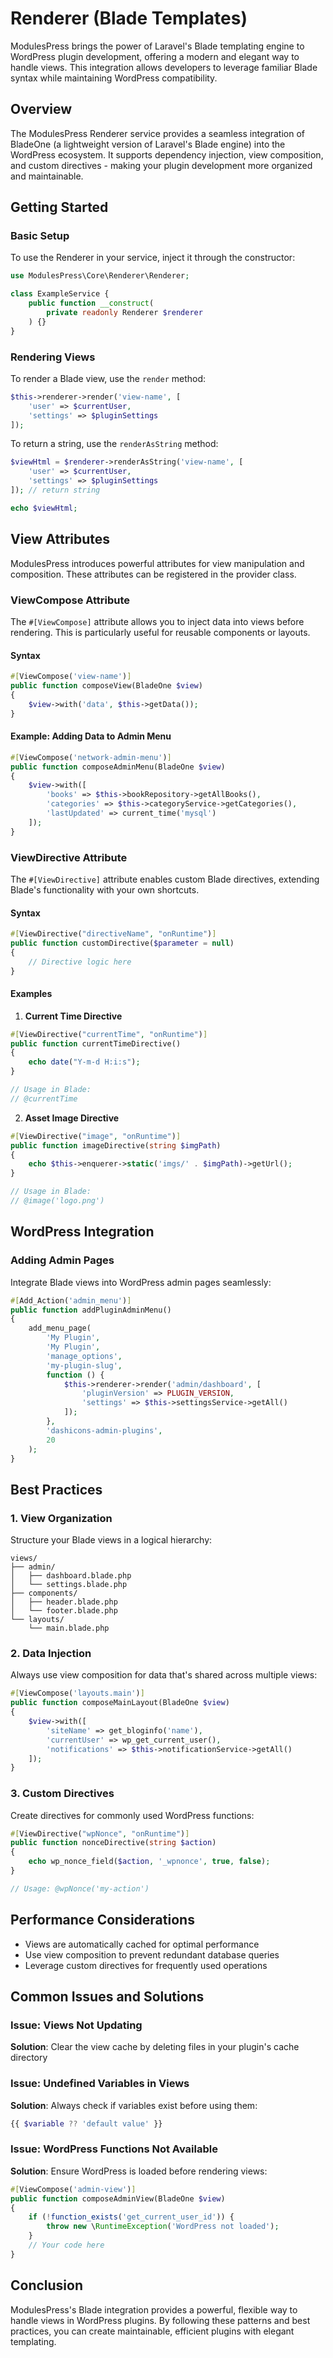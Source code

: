 # Renderer (Blade Templates)

ModulesPress brings the power of Laravel's Blade templating engine to WordPress plugin development, offering a modern and elegant way to handle views. This integration allows developers to leverage familiar Blade syntax while maintaining WordPress compatibility.

## Overview

The ModulesPress Renderer service provides a seamless integration of BladeOne (a lightweight version of Laravel's Blade engine) into the WordPress ecosystem. It supports dependency injection, view composition, and custom directives - making your plugin development more organized and maintainable.

## Getting Started

### Basic Setup

To use the Renderer in your service, inject it through the constructor:

```php
use ModulesPress\Core\Renderer\Renderer;

class ExampleService {
    public function __construct(
        private readonly Renderer $renderer
    ) {}
}
```

### Rendering Views

To render a Blade view, use the `render` method:

```php
$this->renderer->render('view-name', [
    'user' => $currentUser,
    'settings' => $pluginSettings
]);
```

To return a string, use the `renderAsString` method:
```php
$viewHtml = $renderer->renderAsString('view-name', [
    'user' => $currentUser,
    'settings' => $pluginSettings
]); // return string

echo $viewHtml;
```

## View Attributes

ModulesPress introduces powerful attributes for view manipulation and composition. These attributes
can be registered in the provider class.

### ViewCompose Attribute

The `#[ViewCompose]` attribute allows you to inject data into views before rendering. This is particularly useful for reusable components or layouts.

#### Syntax
```php
#[ViewCompose('view-name')]
public function composeView(BladeOne $view)
{
    $view->with('data', $this->getData());
}
```

#### Example: Adding Data to Admin Menu
```php
#[ViewCompose('network-admin-menu')]
public function composeAdminMenu(BladeOne $view)
{
    $view->with([
        'books' => $this->bookRepository->getAllBooks(),
        'categories' => $this->categoryService->getCategories(),
        'lastUpdated' => current_time('mysql')
    ]);
}
```

### ViewDirective Attribute

The `#[ViewDirective]` attribute enables custom Blade directives, extending Blade's functionality with your own shortcuts.

#### Syntax
```php
#[ViewDirective("directiveName", "onRuntime")]
public function customDirective($parameter = null)
{
    // Directive logic here
}
```

#### Examples

1. **Current Time Directive**
```php
#[ViewDirective("currentTime", "onRuntime")]
public function currentTimeDirective()
{
    echo date("Y-m-d H:i:s");
}

// Usage in Blade:
// @currentTime
```

2. **Asset Image Directive**
```php
#[ViewDirective("image", "onRuntime")]
public function imageDirective(string $imgPath)
{
    echo $this->enquerer->static('imgs/' . $imgPath)->getUrl();
}

// Usage in Blade:
// @image('logo.png')
```

## WordPress Integration

### Adding Admin Pages

Integrate Blade views into WordPress admin pages seamlessly:

```php
#[Add_Action('admin_menu')]
public function addPluginAdminMenu()
{
    add_menu_page(
        'My Plugin',
        'My Plugin',
        'manage_options',
        'my-plugin-slug',
        function () {
            $this->renderer->render('admin/dashboard', [
                'pluginVersion' => PLUGIN_VERSION,
                'settings' => $this->settingsService->getAll()
            ]);
        },
        'dashicons-admin-plugins',
        20
    );
}
```

## Best Practices

### 1. View Organization

Structure your Blade views in a logical hierarchy:
```
views/
├── admin/
│   ├── dashboard.blade.php
│   └── settings.blade.php
├── components/
│   ├── header.blade.php
│   └── footer.blade.php
└── layouts/
    └── main.blade.php
```

### 2. Data Injection

Always use view composition for data that's shared across multiple views:

```php
#[ViewCompose('layouts.main')]
public function composeMainLayout(BladeOne $view)
{
    $view->with([
        'siteName' => get_bloginfo('name'),
        'currentUser' => wp_get_current_user(),
        'notifications' => $this->notificationService->getAll()
    ]);
}
```

### 3. Custom Directives

Create directives for commonly used WordPress functions:

```php
#[ViewDirective("wpNonce", "onRuntime")]
public function nonceDirective(string $action)
{
    echo wp_nonce_field($action, '_wpnonce', true, false);
}

// Usage: @wpNonce('my-action')
```

## Performance Considerations

- Views are automatically cached for optimal performance
- Use view composition to prevent redundant database queries
- Leverage custom directives for frequently used operations

## Common Issues and Solutions

### Issue: Views Not Updating
**Solution**: Clear the view cache by deleting files in your plugin's cache directory

### Issue: Undefined Variables in Views
**Solution**: Always check if variables exist before using them:
```php
{{ $variable ?? 'default value' }}
```

### Issue: WordPress Functions Not Available
**Solution**: Ensure WordPress is loaded before rendering views:
```php
#[ViewCompose('admin-view')]
public function composeAdminView(BladeOne $view)
{
    if (!function_exists('get_current_user_id')) {
        throw new \RuntimeException('WordPress not loaded');
    }
    // Your code here
}
```

## Conclusion

ModulesPress's Blade integration provides a powerful, flexible way to handle views in WordPress plugins. By following these patterns and best practices, you can create maintainable, efficient plugins with elegant templating.